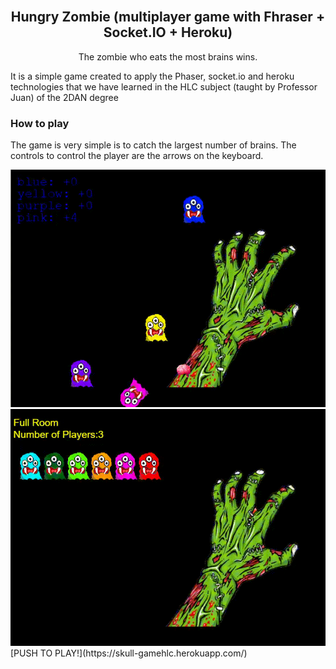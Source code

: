 
<br>
 <h2 align="center">Hungry Zombie (multiplayer game with Fhraser + Socket.IO + Heroku)</h1>
 <p align="center">
  The zombie who eats the most brains wins.
</p>
<p>
  It is a simple game created to apply the Phaser, socket.io and heroku technologies that we have learned in the HLC subject (taught by Professor Juan) of the 2DAN degree
</p>

<!-- HOW TO PLAY -->
<h3>How to play</h3>

<p>
  The game is very simple is to catch the largest number of brains. The controls to control the player are the arrows on the keyboard.
</p>

<a href="https://github.com/diegomartinezalaminos/hungry_zombie/blob/main/gif1.gif">
    <img src="/gif1.gif" alt="img">
</a>
<br>
<a href="https://github.com/diegomartinezalaminos/hungry_zombie/blob/main/gif1.gif">
    <img src="/gif2.gif" alt="img">
</a>
<br>
[PUSH TO PLAY!](https://skull-gamehlc.herokuapp.com/)
